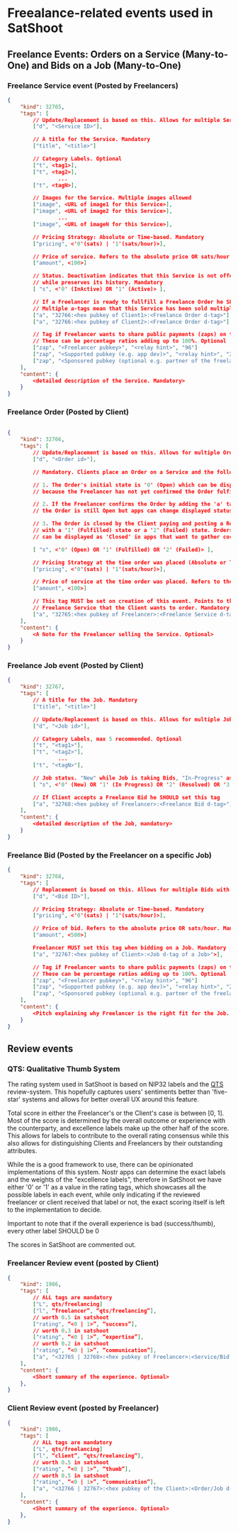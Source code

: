 # Freealance-related events used in SatShoot

## Freelance Events: Orders on a Service (Many-to-One) and Bids on a Job (Many-to-One)

### Freelance Service event (Posted by Freelancers)

```json
{
    "kind": 32765,
    "tags": [
        // Update/Replacement is based on this. Allows for multiple Services with simple edits. Mandatory
        ["d", "<Service ID>"],

        // A title for the Service. Mandatory
        ["title", "<title>"]

        // Category Labels. Optional
        ["t", <tag1>],
        ["t", <tag2>],
                ...
        ["t", <tagN>],

        // Images for the Service. Multiple images allowed
        ["image", <URL of image1 for this Service>],
        ["image", <URL of image2 for this Service>],
                ...
        ["image", <URL of imageN for this Service>],

        // Pricing Strategy: Absolute or Time-based. Mandatory
        ["pricing", <'0'(sats) | '1'(sats/hour)>],

        // Price of service. Refers to the absolute price OR sats/hour. Mandatory
        ["amount", <100>]

        // Status. Deactivation indicates that this Service is not offered anymore
        // while preserves its history. Mandatory
        [ "s", <'0' (InActive) OR '1' (Active)> ],

        // If a Freelancer is ready to fullfill a Freelance Order he SHOULD set this.
        // Multiple a-tags mean that this Service has been sold multiple times
        ["a", "32766:<hex pubkey of Client1>:<Freelance Order d-tag>"],
        ["a", "32766:<hex pubkey of Client2>:<Freelance Order d-tag>"],

        // Tag if Freelancer wants to share public payments (zaps) on this Service
        // These can be percentage ratios adding up to 100%. Optional
        ["zap", "<Freelancer pubkey>", "<relay hint>", "96"]
        ["zap", "<Supported pubkey (e.g. app dev)>", "<relay hint>", "2"]
        ["zap", "<Sponsored pubkey (optional e.g. partner of the freelancer)>", "<relay hint>", "2"]
    ],
    "content": {
        <detailed description of the Service. Mandatory>
    }
}
```

### Freelance Order (Posted by Client)

```json

{
    "kind": 32766,
    "tags": [
        // Update/Replacement is based on this. Allows for multiple Orders with simple edits. Mandatory
        ["d", "<Order id>"],

        // Mandatory. Clients place an Order on a Service and the following happens:

        // 1. The Order's initial state is '0' (Open) which can be displayed as 'Pending' in apps,
        // because the Freelancer has not yet confirmed the Order fulfillment

        // 2. If the Freelancer confirms the Order by adding the 'a' tag of this Order to its Service,
        // the Order is still Open but apps can change displayed status to 'In Fulfillment'

        // 3. The Order is closed by the Client paying and posting a Review. This concludes the Order
        // with a '1' (Fulfilled) state or a '2' (Failed) state. Orders with Fulfilled and Failed states
        // can be displayed as 'Closed' in apps that want to gather cocluded Orders together.

        [ "s", <'0' (Open) OR '1' (Fulfilled) OR '2' (Failed)> ],

        // Pricing Strategy at the time order was placed (Absolute or Time-based). Mandatory
        ["pricing", <'0'(sats) | '1'(sats/hour)>],

        // Price of service at the time order was placed. Refers to the absolute price OR sats/hour. Mandatory
        ["amount", <100>]

        // This tag MUST be set on creation of this event. Points to the
        // Freelance Service that the Client wants to order. Mandatory
        ["a", "32765:<hex pubkey of Freelancer>:<Freelance Service d-tag>"],
    ],
    "content": {
        <A Note for the Freelancer selling the Service. Optional>
    }
}

```

### Freelance Job event (Posted by Client)

```json
{
    "kind": 32767,
    "tags": [
        // A title for the Job. Mandatory
        ["title", "<title>"]

        // Update/Replacement is based on this. Allows for multiple Jobs with simple edits. Mandatory
        ["d", "<Job id>"],

        // Category Labels, max 5 recommended. Optional
        ["t", "<tag1>"],
        ["t", "<tag2>"],
                ...
        ["t", "<tagN>"],

        // Job status. "New" while Job is taking Bids, "In-Progress" as soon as a Bid is taken, and "Resolved/Failed" when the Job is concluded
        [ "s", <'0' (New) OR '1' (In Progress) OR '2' (Resolved) OR '3' (Failed)> ],

        // If Client accepts a Freelance Bid he SHOULD set this tag
        ["a", "32768:<hex pubkey of Freelancer>:<Freelance Bid d-tag>"],
    ],
    "content": {
        <detailed description of the Job, mandatory>
    }
}
```

### Freelance Bid (Posted by the Freelancer on a specific Job)

```json
{
    "kind": 32768,
    "tags": [
        // Replacement is based on this. Allows for multiple Bids with simple edits. Mandatory
        ["d", "<Bid ID>"],

        // Pricing Strategy: Absolute or Time-based. Mandatory
        ["pricing", <'0'(sats) | '1'(sats/hour)>],

        // Price of bid. Refers to the absolute price OR sats/hour. Mandatory
        ["amount", <500>]

        Freelancer MUST set this tag when bidding on a Job. Mandatory
        ["a", "32767:<hex pubkey of Client>:<Job d-tag of a Job>">],

        // Tag if Freelancer wants to share public payments (zaps) on this Bid
        // These can be percentage ratios adding up to 100%. Optional
        ["zap", "<Freelancer pubkey>", "<relay hint>", "96"]
        ["zap", "<Supported pubkey (e.g. app dev)>", "<relay hint>", "2"]
        ["zap", "<Sponsored pubkey (optional e.g. partner of the freelancer)>", "<relay hint>", "2"]
    ],
    "content": {
        <Pitch explaining why Freelancer is the right fit for the Job. Optional>,
    }
}
```

## Review events

### QTS: Qualitative Thumb System

The rating system used in SatShoot is based on NIP32 labels and the [QTS](https://habla.news/u/arkinox@arkinox.tech/DLAfzJJpQDS4vj3wSleum) review-system.
This hopefully captures users' sentiments better than 'five-star' systems and
allows for better overall UX around this feature.

Total score in either the Freelancer's or the Client's case is between [0, 1].
Most of the score is determined by the overall outcome or experience with the counterparty,
and excellence labels make up the other half of the score. This allows for labels
to contribute to the overall rating consensus while this also allows for distinguishing
Clients and Freelancers by their outstanding attributes.

While the is a good framework to use, there can be opinionated implementations of this system.
Nostr apps can determine the exact labels and the weights of the "excellence labels",
therefore in SatShoot we have either '0' or '1' as a value in the rating tags,
which showcases all the possible labels in each event, while only indicating if 
the reviewed freelancer or client received that label or not, the exact scoring itself is 
left to the implementation to decide.

Important to note that if the overall experience is bad (success/thumb), every other label SHOULD be 0

The scores in SatShoot are commented out.

### Freelancer Review event (posted by Client)

```json
{
    "kind": 1986,
    "tags": [
        // ALL tags are mandatory
        ["L", qts/freelancing]
        ["l", “freelancer”, “qts/freelancing”],
        // worth 0.5 in satshoot
        ["rating", “<0 | 1>”, “success”],
        // worth 0.3 in satshoot
        ["rating", “<0 | 1>”, “expertise”], 
        // worth 0.2 in satshoot
        ["rating", “<0 | 1>”, “communication”], 
        ["a", "<32765 | 32768>:<hex pubkey of Freelancer>:<Service/Bid d-tag>"],
    ],
    "content": {
        <Short summary of the experience. Optional>
    },
}
```

### Client Review event (posted by Freelancer)

```json
{
    "kind": 1986,
    "tags": [
        // ALL tags are mandatory
        ["L", qts/freelancing]
        ["l", “client”, “qts/freelancing”],
        // worth 0.5 in satshoot
        ["rating", “<0 | 1>”, “thumb”], 
        // worth 0.5 in satshoot
        ["rating", “<0 | 1>”, “communication”], 
        ["a", "<32766 | 32767>:<hex pubkey of the Client>:<Order/Job d-tag>"],
    ],
    "content": {
        <Short summary of the experience. Optional>
    },
}
```
